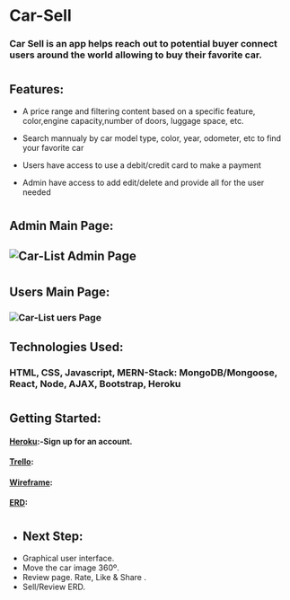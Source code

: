 # Car-Sell

### Car Sell is an app helps reach out to potential buyer connect users around the world allowing to buy their favorite car. 
#

## Features:
* A price range and filtering content based on a specific feature, color,engine capacity,number of doors, luggage space, etc.

* Search mannualy by car model type, color, year, odometer, etc to find your favorite car

* Users have access to use a debit/credit card to make a payment 

* Admin have access to add edit/delete and provide all for the user needed
#

## Admin Main Page:
## ![Car-List Admin Page](https://i.imgur.com/iABnvFj.png)
#

## Users Main Page:
### ![Car-List uers Page](https://i.imgur.com/d0pR5Ba.png)


## Technologies Used: 
### HTML, CSS, Javascript, MERN-Stack: MongoDB/Mongoose, React, Node, AJAX, Bootstrap, Heroku
#

## Getting Started:
#### [Heroku](https://carrent1.herokuapp.com/):-Sign up for an account.

#### [Trello](https://trello.com/b/fY9xPmTa/car-sell):

#### [Wireframe](https://www.figma.com/file/EeWaAzqAqQCyrvtXmqADJ1/Untitled?node-id=0%3A1):

#### [ERD](https://app.lucidchart.com/lucidchart/0de465b2-93a2-4ace-a2d8-b2f530fe7d27/edit?beaconFlowId=C2A35232EB74FCC3&page=0_0#?folder_id=home&browser=icon):
#

#### 
* ## Next Step:
* Graphical user interface.
* Move the car image 360º.
* Review page. Rate, Like & Share .
* Sell/Review ERD.

#
 

